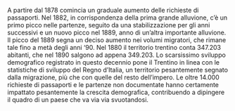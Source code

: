 A partire dal 1878 comincia un graduale aumento delle richieste di passaporti. Nel 1882, in corrispondenza della prima grande alluvione, c’è un primo picco nelle partenze, seguito da una stabilizzazione per gli anni successivi e un nuovo picco nel 1889, anno di un’altra importante alluvione. Il picco del 1889 segna un deciso aumento nei volumi migratori, che rimane tale fino a metà degli anni ‘90.
Nel 1880 il territorio trentino conta 347.203 abitanti, che nel 1890 salgono ad appena 349.203. Lo scarsissimo sviluppo demografico registrato in questo decennio pone il Trentino in linea con le statistiche di sviluppo del Regno d’Italia, un territorio pesantemente segnato dalla migrazione, più che con quelle del resto dell’impero. Le oltre 14.000 richieste di passaporti e le partenze non documentate hanno certamente impattato pesantemente la crescita demografica, contribuendo a dipingere il quadro di un paese che va via via svuotandosi.
